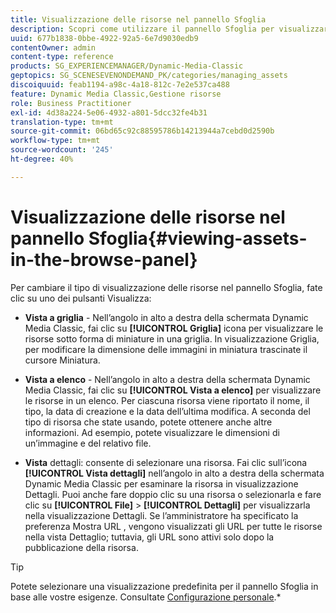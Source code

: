```yaml
---
title: Visualizzazione delle risorse nel pannello Sfoglia
description: Scopri come utilizzare il pannello Sfoglia per visualizzare le risorse.
uuid: 677b1838-0bbe-4922-92a5-6e7d9030edb9
contentOwner: admin
content-type: reference
products: SG_EXPERIENCEMANAGER/Dynamic-Media-Classic
geptopics: SG_SCENESEVENONDEMAND_PK/categories/managing_assets
discoiquuid: feab1194-a98c-4a18-812c-7e2e537ca488
feature: Dynamic Media Classic,Gestione risorse
role: Business Practitioner
exl-id: 4d38a224-5e06-4932-a801-5dcc32fe4b31
translation-type: tm+mt
source-git-commit: 06bd65c92c88595786b14213944a7cebd0d2590b
workflow-type: tm+mt
source-wordcount: '245'
ht-degree: 40%

---
```


# Visualizzazione delle risorse nel pannello Sfoglia{#viewing-assets-in-the-browse-panel}

Per cambiare il tipo di visualizzazione delle risorse nel pannello Sfoglia, fate clic su uno dei pulsanti Visualizza:

* **Vista a griglia**  - Nell’angolo in alto a destra della schermata Dynamic Media Classic, fai clic su  **[!UICONTROL Griglia]** icona per visualizzare le risorse sotto forma di miniature in una griglia. In visualizzazione Griglia, per modificare la dimensione delle immagini in miniatura trascinate il cursore Miniatura.

* **Vista a elenco**  - Nell’angolo in alto a destra della schermata Dynamic Media Classic, fai clic su  **[!UICONTROL Vista a elenco]** per visualizzare le risorse in un elenco. Per ciascuna risorsa viene riportato il nome, il tipo, la data di creazione e la data dell’ultima modifica. A seconda del tipo di risorsa che state usando, potete ottenere anche altre informazioni. Ad esempio, potete visualizzare le dimensioni di un’immagine e del relativo file.

* **Vista**  dettagli: consente di selezionare una risorsa. Fai clic sull’icona **[!UICONTROL Vista dettagli]** nell’angolo in alto a destra della schermata Dynamic Media Classic per esaminare la risorsa in visualizzazione Dettagli. Puoi anche fare doppio clic su una risorsa o selezionarla e fare clic su **[!UICONTROL File]** > **[!UICONTROL Dettagli]** per visualizzarla nella visualizzazione Dettagli. Se l’amministratore ha specificato la preferenza Mostra URL , vengono visualizzati gli URL per tutte le risorse nella vista Dettaglio; tuttavia, gli URL sono attivi solo dopo la pubblicazione della risorsa.

>[!TIP]
>
>Potete selezionare una visualizzazione predefinita per il pannello Sfoglia in base alle vostre esigenze. Consultate [Configurazione personale](personal-setup.md#personal_setup).*
